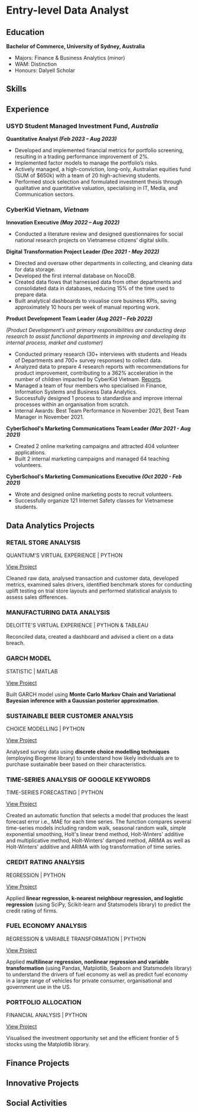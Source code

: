 # Entry-level Data Analyst 

## Education 
**Bachelor of Commerce, University of Sydney, Australia**
-	Majors: Finance & Business Analytics (minor)
- WAM: Distinction
- Honours: Dalyell Scholar

## Skills 

## Experience 
### USYD Student Managed Investment Fund, _Australia_
**Quantitative Analyst _(Feb 2023 – Aug 2023)_**
- Developed and implemented financial metrics for portfolio screening, resulting in a trading performance improvement of 2%.
- Implemented factor models to manage the portfolio’s risks.
- Actively managed, a high-conviction, long-only, Australian equities fund (SUM of $650k) with a team of 20 high-achieving students.
- Performed stock selection and formulated investment thesis through qualitative and quantitative valuation, specialising in IT, Media, and Communication sectors. 

### CyberKid Vietnam, _Vietnam_  
**Innovation Executive _(May 2022 – Aug 2022)_**
- Conducted a literature review and designed questionnaires for social national research projects on Vietnamese citizens’ digital skills.

**Digital Transformation Project Leader _(Dec 2021 - May 2022)_**
- Directed and oversaw other departments in collecting, and cleaning data for data storage.
- Developed the first internal database on NocoDB.
- Created data flows that harnessed data from other departments and consolidated data in databases, reducing 15% of the time used to prepare data.
- Built analytical dashboards to visualise core business KPIs, saving approximately 10 hours per week of manual reporting work.
  
**Product Development Team Leader _(Aug 2021 – Feb 2022)_**

_(Product Development’s unit primary responsibilities are conducting deep research to assist functional departments in improving and developing its internal process, market and customer)_
- Conducted primary research (30+ interviews with students and Heads of Departments and 700+ survey responses) to collect data.
- Analyzed data to prepare 4 research reports with recommendations for product improvement, contributing to a 362% acceleration in the number of children impacted by CyberKid Vietnam. [Reports](https://drive.google.com/drive/folders/1n5U5sVeYnMH9VbIXju6IELrWZIMZNVGq). 
- Managed a team of four members who specialised in Finance, Information Systems and Business Data Analytics.
- Successfully designed 1 process to standardise and improve internal processes within an organisation from scratch.
- Internal Awards: Best Team Performance in November 2021, Best Team Manager in November 2021.

**CyberSchool's Marketing Communications Team Leader _(Mar 2021 - Aug 2021)_**
- Created 2 online marketing campaigns and attracted 404 volunteer applications. 
- Built 2 internal marketing campaigns and managed 64 teaching volunteers.

**CyberSchool's Marketing Communications Executive _(Oct 2020 - Feb 2021)_**
- Wrote and designed online marketing posts to recruit volunteers.
- Successfully organize 121 Internet Safety classes for Vietnamese students.

## Data Analytics Projects
### RETAIL STORE ANALYSIS
QUANTIUM'S VIRTUAL EXPERIENCE | PYTHON

[View Project](https://github.com/lynhtrann22/personal_project/tree/c7f2a4644f378dd98b8acb3f1d9d7cf398aeefcf/retail_store)

Cleaned raw data, analysed transaction and customer data, developed metrics, examined sales drivers, identified benchmark stores for conducting uplift testing on trial store layouts and performed statistical analysis to assess sales differences.

### MANUFACTURING DATA ANALYSIS
DELOITTE'S VIRTUAL EXPERIENCE | PYTHON & TABLEAU

Reconciled data, created a dashboard and advised a client on a data breach.

### GARCH MODEL 
STATISTIC | MATLAB

[View Project](https://github.com/lynhtrann22/personal_project/tree/c7f2a4644f378dd98b8acb3f1d9d7cf398aeefcf/GARCH-model)

Built GARCH model using **Monte Carlo Markov Chain and Variational Bayesian inference with a Gaussian posterior approximation**.

### SUSTAINABLE BEER CUSTOMER ANALYSIS
CHOICE MODELLING | PYTHON

[View Project](https://github.com/lynhtrann22/personal_project/tree/c7f2a4644f378dd98b8acb3f1d9d7cf398aeefcf/choice-modelling)

Analysed survey data using **discrete choice modelling techniques** (employing Biogeme library) to understand how likely individuals are to purchase sustainable beer based on their characteristics.

### TIME-SERIES ANALYSIS OF GOOGLE KEYWORDS 
TIME-SERIES FORECASTING | PYTHON 

[View Project](https://github.com/lynhtrann22/personal_project/tree/c7f2a4644f378dd98b8acb3f1d9d7cf398aeefcf/time-series)

Created an automatic function that selects a model that produces the least forecast error i.e., MAE for each time series. The function compares several time-series models including random walk, seasonal random walk, simple exponential smoothing, Holt's linear trend method, Holt-Winters' additive and multiplicative method, Holt-Winters’ damped method, ARIMA as well as Holt-Winters' additive and ARIMA with log transformation of time series. 

### CREDIT RATING ANALYSIS 
REGRESSION | PYTHON

[View Project](https://github.com/lynhtrann22/personal_project/tree/c7f2a4644f378dd98b8acb3f1d9d7cf398aeefcf/credit-rating)

Applied **linear regression, k-nearest neighbour regression, and logistic regression** (using SciPy, Scikit-learn and Statsmodels library) to predict the credit rating of firms.

### FUEL ECONOMY ANALYSIS 
REGRESSION & VARIABLE TRANSFORMATION | PYTHON

[View Project](https://github.com/lynhtrann22/personal_project/tree/c7f2a4644f378dd98b8acb3f1d9d7cf398aeefcf/fuel-economy)

Applied **multilinear regression, nonlinear regression and variable transformation** (using Pandas, Matplotlib, Seaborn and Statsmodels library) to understand the drivers of fuel economy as well as predict fuel economy in a large range of vehicles for private consumer, organisational and government use in the US.

### PORTFOLIO ALLOCATION 
FINANCIAL ANALYSIS | PYTHON

[View Project](https://github.com/lynhtrann22/personal_project/tree/c7f2a4644f378dd98b8acb3f1d9d7cf398aeefcf/portfolio-allocation)

Visualised the investment opportunity set and the efficient frontier of 5 stocks using the Matplotlib library. 

## Finance Projects 

## Innovative Projects

## Social Activities 
